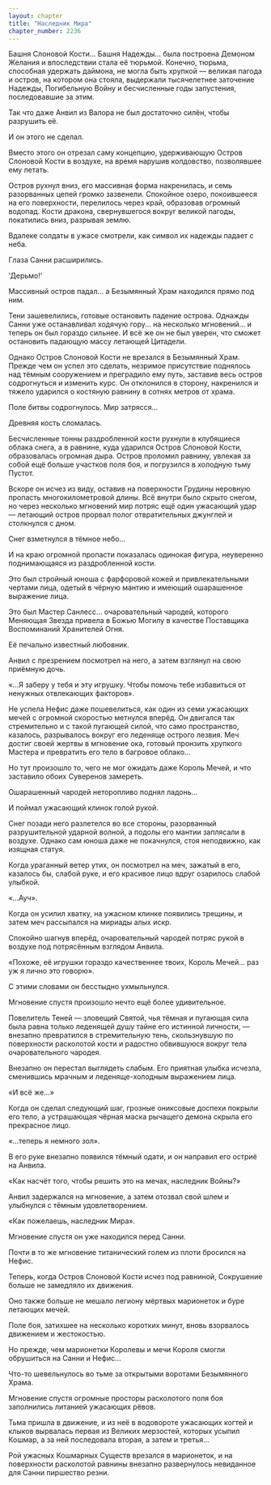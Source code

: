 ```yaml
---
layout: chapter
title: "Наследник Мира"
chapter_number: 2236
---
```




Башня Слоновой Кости... Башня Надежды... была построена Демоном Желания и впоследствии стала её тюрьмой. Конечно, тюрьма, способная удержать даймона, не могла быть хрупкой — великая пагода и остров, на котором она стояла, выдержали тысячелетнее заточение Надежды, Погибельную Войну и бесчисленные годы запустения, последовавшие за этим.

Так что даже Анвил из Валора не был достаточно силён, чтобы разрушить её.

И он этого не сделал.

Вместо этого он отрезал саму концепцию, удерживающую Остров Слоновой Кости в воздухе, на время нарушив колдовство, позволявшее ему летать.

Остров рухнул вниз, его массивная форма накренилась, и семь разорванных цепей громко зазвенели. Спокойное озеро, покоившееся на его поверхности, перелилось через край, образовав огромный водопад. Кости дракона, свернувшегося вокруг великой пагоды, покатились вниз, разрывая землю.

Вдалеке солдаты в ужасе смотрели, как символ их надежды падает с неба.

Глаза Санни расширились.

'Дерьмо!'

Массивный остров падал... а Безымянный Храм находился прямо под ним.

Тени зашевелились, готовые остановить падение острова. Однажды Санни уже останавливал ходячую гору... на несколько мгновений... и теперь он был гораздо сильнее. И всё же он не был уверен, что сможет остановить падающую массу летающей Цитадели.

Однако Остров Слоновой Кости не врезался в Безымянный Храм. Прежде чем он успел это сделать, незримое присутствие поднялось над тёмным сооружением и преградило ему путь, заставив весь остров содрогнуться и изменить курс. Он отклонился в сторону, накренился и тяжело ударился о костяную равнину в сотнях метров от храма.

Поле битвы содрогнулось. Мир затрясся...

Древняя кость сломалась.

Бесчисленные тонны раздробленной кости рухнули в клубящиеся облака снега, а в равнине, куда ударился Остров Слоновой Кости, образовалась огромная дыра. Остров проломил равнину, увлекая за собой ещё больше участков поля боя, и погрузился в холодную тьму Пустот.

Вскоре он исчез из виду, оставив на поверхности Грудины неровную пропасть многокилометровой длины. Всё внутри было скрыто снегом, но через несколько мгновений мир потряс ещё один ужасающий удар — летающий остров прорвал полог отвратительных джунглей и столкнулся с дном.

Снег взметнулся в тёмное небо...

И на краю огромной пропасти показалась одинокая фигура, неуверенно поднимающаяся из раздробленной кости.

Это был стройный юноша с фарфоровой кожей и привлекательными чертами лица, одетый в чёрную мантию и имеющий ошарашенное выражение лица.

Это был Мастер Санлесс... очаровательный чародей, которого Меняющая Звезда привела в Божью Могилу в качестве Поставщика Воспоминаний Хранителей Огня.

Её печально известный любовник.

Анвил с презрением посмотрел на него, а затем взглянул на свою приёмную дочь.

«...Я заберу у тебя и эту игрушку. Чтобы помочь тебе избавиться от ненужных отвлекающих факторов».

Не успела Нефис даже пошевелиться, как один из семи ужасающих мечей с огромной скоростью метнулся вперёд. Он двигался так стремительно и с такой пугающей силой, что само пространство, казалось, разрывалось вокруг его леденяще острого лезвия. Меч достиг своей жертвы в мгновение ока, готовый пронзить хрупкого Мастера и превратить его тело в багровое облако...

Но тут произошло то, чего не мог ожидать даже Король Мечей, и что заставило обоих Суверенов замереть.

Ошарашенный чародей неторопливо поднял ладонь...

И поймал ужасающий клинок голой рукой.

Снег позади него разлетелся во все стороны, разорванный разрушительной ударной волной, а подолы его мантии заплясали в воздухе. Однако сам юноша даже не покачнулся, стоя неподвижно, как изящная статуя.

Когда ураганный ветер утих, он посмотрел на меч, зажатый в его, казалось бы, слабой руке, и его красивое лицо вдруг озарилось слабой улыбкой.

«...Ауч».

Когда он усилил хватку, на ужасном клинке появились трещины, и затем меч рассыпался на мириады алых искр.

Спокойно шагнув вперёд, очаровательный чародей потряс рукой в воздухе под потрясённым взглядом Анвила.

«Похоже, её игрушки гораздо качественнее твоих, Король Мечей... раз уж я лично это говорю».

С этими словами он бесстыдно ухмыльнулся.

Мгновение спустя произошло нечто ещё более удивительное.

Повелитель Теней — зловещий Святой, чья тёмная и пугающая сила была равна только леденящей душу тайне его истинной личности, — внезапно превратился в стремительную тень, скользнувшую по поверхности расколотой кости и радостно обвившуюся вокруг тела очаровательного чародея.

Внезапно он перестал выглядеть слабым. Его приятная улыбка исчезла, сменившись мрачным и леденяще-холодным выражением лица.

«И всё же...»

Когда он сделал следующий шаг, грозные ониксовые доспехи покрыли его тело, а устрашающая чёрная маска рычащего демона скрыла его прекрасное лицо.

«...теперь я немного зол».

В его руке внезапно появился тёмный одати, и он направил его остриё на Анвила.

«Как насчёт того, чтобы решить это на мечах, наследник Войны?»

Анвил задержался на мгновение, а затем отозвал свой шлем и улыбнулся с тёмным удовлетворением.

«Как пожелаешь, наследник Мира».

Мгновение спустя он уже находился перед Санни.

Почти в то же мгновение титанический голем из плоти бросился на Нефис.

Теперь, когда Остров Слоновой Кости исчез под равниной, Сокрушение больше не замедляло их движения.

Оно также больше не мешало легиону мёртвых марионеток и буре летающих мечей.

Поле боя, затихшее на несколько коротких минут, вновь взорвалось движением и жестокостью.

Но прежде, чем марионетки Королевы и мечи Короля смогли обрушиться на Санни и Нефис…

Что-то шевельнулось во тьме за открытыми воротами Безымянного Храма.

Мгновение спустя огромные просторы расколотого поля боя заполнились литанией ужасающих рёвов.

Тьма пришла в движение, и из неё в водовороте ужасающих когтей и клыков вырвалась первая из Великих мерзостей, которых усыпил Кошмар, а за ней последовала вторая, а затем и третья...

Рой ужасных Кошмарных Существ врезался в марионеток, и на поверхности расколотой равнины внезапно развернулось невиданное для Санни пиршество резни.

